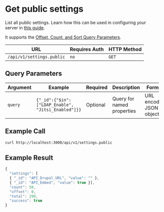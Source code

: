 # Get public settings

List all public settings. Learn how this can be used in configuring your server in [this guide](https://docs.rocket.chat/quick-start/environment-configuration/environment-variables#other-environment-variables).

It supports the [Offset, Count, and Sort Query Parameters](../other-important-endpoints/offset-and-count-and-sort-info.md).

| URL                       | Requires Auth | HTTP Method |
| ------------------------- | ------------- | ----------- |
| `/api/v1/settings.public` | `no`          | `GET`       |

## Query Parameters

| Argument | Example                                            | Required | Description                | Format                  |
| -------- | -------------------------------------------------- | -------- | -------------------------- | ----------------------- |
| `query`  | `{"_id":{"$in":["LDAP_Enable", "Jitsi_Enabled"]}}` | Optional | Query for named properties | URL encoded JSON object |

## Example Call

```bash
curl http://localhost:3000/api/v1/settings.public
```

## Example Result

```javascript
{
  "settings": [
  { "_id": "API_Drupal_URL", "value": "" },
  { "_id": "API_Embed", "value": true }],
  "count": 50,
  "offset": 0,
  "total": 299,
  "success": true
}
```
